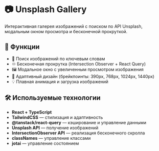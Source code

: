 # 📷 Unsplash Gallery

Интерактивная галерея изображений с поиском по API Unsplash, модальным окном просмотра и бесконечной прокруткой.

## 🚀 Функции

- 🔎 Поиск изображений по ключевым словам
- ♾️ Бесконечная прокрутка (Intersection Observer + React Query)
- 🖼️ Модальное окно с увеличенным просмотром изображения
- 🧭 Адаптивный дизайн (брейкпоинты: 390px, 768px, 1024px, 1440px)
- 💡 Плавная анимация и загрузка изображений

## 🛠️ Используемые технологии

- **React + TypeScript**
- **TailwindCSS** — стилизация и адаптивность
- **@tanstack/react-query** — кэширование и управление данными
- **Unsplash API** — получение изображений
- **IntersectionObserver API** — реализация бесконечного скролла
- **classNames** — управление классами
- **jotai** — управление состоянием
